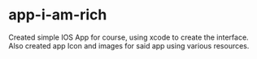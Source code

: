 # app-i-am-rich
Created simple IOS App for course, using xcode to create the interface. Also created app Icon and images for said app using various resources. 
